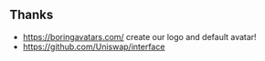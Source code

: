 ## Thanks
 - https://boringavatars.com/ create our logo and default avatar!
 - https://github.com/Uniswap/interface